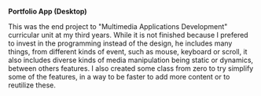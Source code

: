 **Portfolio App (Desktop)**

This was the end project to "Multimedia Applications Development" curricular unit at my third years. While it is not finished because I prefered to invest in the programming instead of the design, he includes many things, from different kinds of event, such as mouse, keyboard or scroll, it also includes diverse kinds of media manipulation being static or dynamics, between others features. I also created some class from zero to try simplify some of the features, in a way to be faster to add more content or to reutilize these.